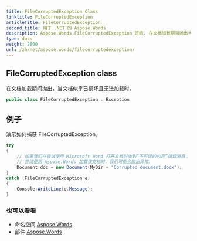 ```yaml
---
title: FileCorruptedException Class
linktitle: FileCorruptedException
articleTitle: FileCorruptedException
second_title: 用于 .NET 的 Aspose.Words
description: Aspose.Words.FileCorruptedException 班级. 在文档加载期间抛出当文档似乎已损坏且无法加载时 在 C#.
type: docs
weight: 2800
url: /zh/net/aspose.words/filecorruptedexception/
---
```

## FileCorruptedException class

在文档加载期间抛出，当文档似乎已损坏且无法加载时。

```csharp
public class FileCorruptedException : Exception
```

## 例子

演示如何捕获 FileCorruptedException。

```csharp
try
{
    // 如果我们在尝试使用 Microsoft Word 打开文档时收到“不可读的内容”错误消息，
    // 尝试使用 Aspose.Words 加载该文档时，我们可能会抛出异常。
    Document doc = new Document(MyDir + "Corrupted document.docx");
}
catch (FileCorruptedException e)
{
    Console.WriteLine(e.Message);
}
```

### 也可以看看

* 命名空间 [Aspose.Words](../../aspose.words/)
* 部件 [Aspose.Words](../../)
